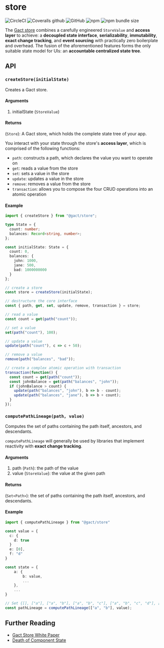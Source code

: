 # store

![CircleCI](https://img.shields.io/circleci/build/github/gactjs/store?style=for-the-badge)
![Coveralls github](https://img.shields.io/coveralls/github/gactjs/store?style=for-the-badge)
![GitHub](https://img.shields.io/github/license/gactjs/store?style=for-the-badge)
![npm](https://img.shields.io/npm/v/@gact/store?style=for-the-badge)
![npm bundle size](https://img.shields.io/bundlephobia/min/@gact/store?style=for-the-badge)

The [Gact store](https://github.com/gactjs/store/blob/master/docs/white-paper.md) combines a carefully engineered `StoreValue` and **access layer** to achieve: a **decoupled state interface**, **serializability**, **immutability**, **exact change tracking**, and **event sourcing** with practically zero boilerplate and overhead. The fusion of the aforementioned features forms the only suitable state model for UIs: an **accountable centralized state tree**.

## API

### `createStore(initialState)`

Creates a Gact store.

#### Arguments

1. initialState (`StoreValue`)

#### Returns

(`Store`): A Gact store, which holds the complete state tree of your app.

You interact with your state through the store's **access layer**, which is comprised of the following functions:

- `path`: constructs a path, which declares the value you want to operate on
- `get`: reads a value from the store
- `set`: sets a value in the store
- `update`: updates a value in the store
- `remove`: removes a value from the store
- `transaction`: allows you to compose the four CRUD operations into an atomic operation

#### Example

```ts
import { createStore } from "@gact/store";

type State = {
  count: number;
  balances: Record<string, number>;
};

const initialState: State = {
  count: 0,
  balances: {
    john: 1000,
    jane: 500,
    bad: 1000000000
  }
};

// create a store
const store = createStore(initialState);

// destructure the core interface
const { path, get, set, update, remove, transaction } = store;

// read a value
const count = get(path("count"));

// set a value
set(path("count"), 100);

// update a value
update(path("count"), c => c + 50);

// remove a value
remove(path("balances", "bad"));

// create a complex atomic operation with transaction
transaction(function() {
  const count = get(path("count"));
  const johnBalance = get(path("balances", "john"));
  if (johnBalance > count) {
    update(path("balances", "john"), b => b - count);
    update(path("balances", "jane"), b => b + count);
  }
});
```

### `computePathLineage(path, value)`

Computes the set of paths containing the path itself, ancestors, and descendants.

`computePathLineage` will generally be used by libraries that implement reactivity with **exact change tracking**.

#### Arguments

1. path (`Path`): the path of the value
2. value (`StoreValue`): the value at the given path

#### Returns

(`Set<Path>`): the set of paths containing the path itself, ancestors, and descendants.

#### Example

```ts
import { computePathLineage } from "@gact/store"

const value = {
  c: {
    d: true
  }
  e: [0],
  f: "d"
}

const state = {
    a: {
        b: value,
        ...
    },
    ...
}

// Set {[], ["a"], ["a", "b"], ["a", "b", "c"], ["a", "b", "c", "d"], ["a", "b", "e"], ["a", "b", "e", 0], ["a", "b", "f"] }
const pathLineage = computePathLineage(["a", "b"], value);
```

## Further Reading

- [Gact Store White Paper](https://github.com/gactjs/store/blob/master/docs/white-paper.md)
- [Death of Component State](https://github.com/gactjs/store/blob/master/docs/death-of-component-state.md)
